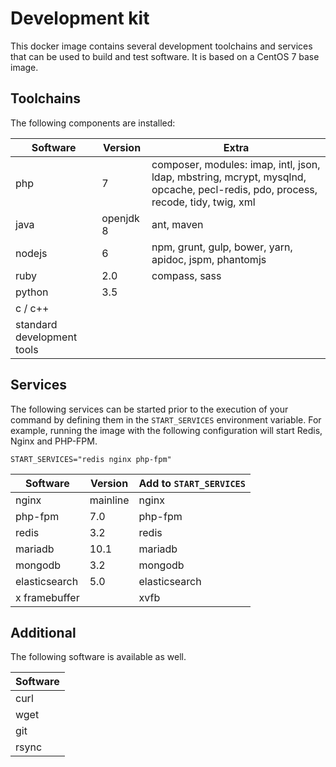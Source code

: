 # Development kit

This docker image contains several development toolchains and services that can
be used to build and test software. It is based on a CentOS 7 base image.

## Toolchains

The following components are installed:

Software | Version | Extra
---|---|---
php | 7 | composer, modules: imap, intl, json, ldap, mbstring, mcrypt, mysqlnd, opcache, pecl-redis, pdo, process, recode, tidy, twig, xml
java | openjdk 8 | ant, maven
nodejs | 6 | npm, grunt, gulp, bower, yarn, apidoc, jspm, phantomjs
ruby  | 2.0 | compass, sass
python | 3.5 |
c / c++ | |
standard development tools | |

## Services

The following services can be started prior to the execution of your command by
defining them in the `START_SERVICES` environment variable. For example, running
the image with the following configuration will start Redis, Nginx and PHP-FPM.

`START_SERVICES="redis nginx php-fpm"`

Software | Version | Add to `START_SERVICES`
---|---|---
nginx | mainline | nginx
php-fpm | 7.0 | php-fpm
redis | 3.2 | redis
mariadb | 10.1 | mariadb
mongodb | 3.2 | mongodb
elasticsearch | 5.0 | elasticsearch
x framebuffer | | xvfb

## Additional

The following software is available as well.

| Software
| ---
| curl
| wget
| git
| rsync
